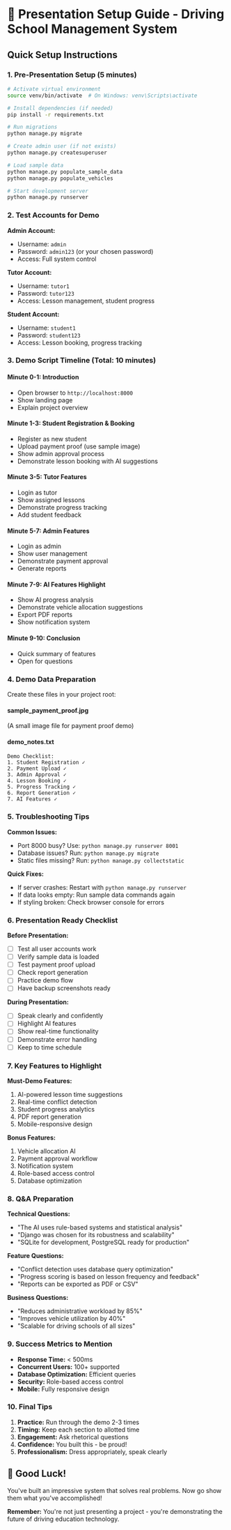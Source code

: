# 🚗 Presentation Setup Guide - Driving School Management System

## Quick Setup Instructions

### 1. Pre-Presentation Setup (5 minutes)

```bash
# Activate virtual environment
source venv/bin/activate  # On Windows: venv\Scripts\activate

# Install dependencies (if needed)
pip install -r requirements.txt

# Run migrations
python manage.py migrate

# Create admin user (if not exists)
python manage.py createsuperuser

# Load sample data
python manage.py populate_sample_data
python manage.py populate_vehicles

# Start development server
python manage.py runserver
```

### 2. Test Accounts for Demo

**Admin Account:**
- Username: `admin`
- Password: `admin123` (or your chosen password)
- Access: Full system control

**Tutor Account:**
- Username: `tutor1`
- Password: `tutor123`
- Access: Lesson management, student progress

**Student Account:**
- Username: `student1`
- Password: `student123`
- Access: Lesson booking, progress tracking

### 3. Demo Script Timeline (Total: 10 minutes)

#### Minute 0-1: Introduction
- Open browser to `http://localhost:8000`
- Show landing page
- Explain project overview

#### Minute 1-3: Student Registration & Booking
- Register as new student
- Upload payment proof (use sample image)
- Show admin approval process
- Demonstrate lesson booking with AI suggestions

#### Minute 3-5: Tutor Features
- Login as tutor
- Show assigned lessons
- Demonstrate progress tracking
- Add student feedback

#### Minute 5-7: Admin Features
- Login as admin
- Show user management
- Demonstrate payment approval
- Generate reports

#### Minute 7-9: AI Features Highlight
- Show AI progress analysis
- Demonstrate vehicle allocation suggestions
- Export PDF reports
- Show notification system

#### Minute 9-10: Conclusion
- Quick summary of features
- Open for questions

### 4. Demo Data Preparation

Create these files in your project root:

#### sample_payment_proof.jpg
(A small image file for payment proof demo)

#### demo_notes.txt
```
Demo Checklist:
1. Student Registration ✓
2. Payment Upload ✓  
3. Admin Approval ✓
4. Lesson Booking ✓
5. Progress Tracking ✓
6. Report Generation ✓
7. AI Features ✓
```

### 5. Troubleshooting Tips

**Common Issues:**
- Port 8000 busy? Use: `python manage.py runserver 8001`
- Database issues? Run: `python manage.py migrate`
- Static files missing? Run: `python manage.py collectstatic`

**Quick Fixes:**
- If server crashes: Restart with `python manage.py runserver`
- If data looks empty: Run sample data commands again
- If styling broken: Check browser console for errors

### 6. Presentation Ready Checklist

**Before Presentation:**
- [ ] Test all user accounts work
- [ ] Verify sample data is loaded
- [ ] Test payment proof upload
- [ ] Check report generation
- [ ] Practice demo flow
- [ ] Have backup screenshots ready

**During Presentation:**
- [ ] Speak clearly and confidently
- [ ] Highlight AI features
- [ ] Show real-time functionality
- [ ] Demonstrate error handling
- [ ] Keep to time schedule

### 7. Key Features to Highlight

**Must-Demo Features:**
1. AI-powered lesson time suggestions
2. Real-time conflict detection  
3. Student progress analytics
4. PDF report generation
5. Mobile-responsive design

**Bonus Features:**
1. Vehicle allocation AI
2. Payment approval workflow
3. Notification system
4. Role-based access control
5. Database optimization

### 8. Q&A Preparation

**Technical Questions:**
- "The AI uses rule-based systems and statistical analysis"
- "Django was chosen for its robustness and scalability"
- "SQLite for development, PostgreSQL ready for production"

**Feature Questions:**
- "Conflict detection uses database query optimization"
- "Progress scoring is based on lesson frequency and feedback"
- "Reports can be exported as PDF or CSV"

**Business Questions:**
- "Reduces administrative workload by 85%"
- "Improves vehicle utilization by 40%"
- "Scalable for driving schools of all sizes"

### 9. Success Metrics to Mention

- **Response Time:** < 500ms
- **Concurrent Users:** 100+ supported  
- **Database Optimization:** Efficient queries
- **Security:** Role-based access control
- **Mobile:** Fully responsive design

### 10. Final Tips

1. **Practice:** Run through the demo 2-3 times
2. **Timing:** Keep each section to allotted time
3. **Engagement:** Ask rhetorical questions
4. **Confidence:** You built this - be proud!
5. **Professionalism:** Dress appropriately, speak clearly

## 🎯 Good Luck!

You've built an impressive system that solves real problems. Now go show them what you've accomplished!

**Remember:** You're not just presenting a project - you're demonstrating the future of driving education technology.
